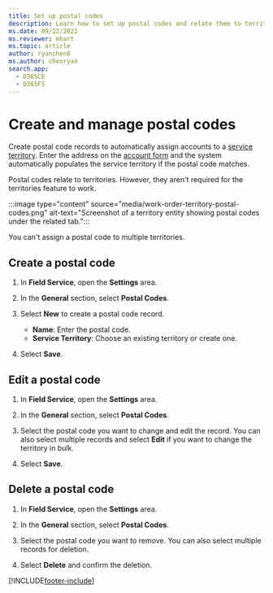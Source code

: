 ```yaml
---
title: Set up postal codes
description: Learn how to set up postal codes and relate them to territories in Dynamics 365 Field Service.
ms.date: 09/22/2022
ms.reviewer: mhart
ms.topic: article
author: ryanchen8
ms.author: chenryan
search.app: 
  - D365CE
  - D365FS
---
```

# Create and manage postal codes

Create postal code records to automatically assign accounts to a [service territory](set-up-territories.md). Enter the address on the [account form](work-order-customer-account.md) and the system automatically populates the service territory if the postal code matches.  
  
Postal codes relate to territories. However, they aren't required for the territories feature to work.

:::image type="content" source="media/work-order-territory-postal-codes.png" alt-text="Screenshot of a territory entity showing postal codes under the related tab.":::
  
You can't assign a postal code to multiple territories.  

## Create a postal code
  
1. In **Field Service**, open the **Settings** area.

1. In the **General** section, select **Postal Codes**.
  
1. Select **New** to create a postal code record.

   - **Name**: Enter the postal code.
   - **Service Territory**: Choose an existing territory or create one.
  
1. Select **Save**.

## Edit a postal code

1. In **Field Service**, open the **Settings** area.

1. In the **General** section, select **Postal Codes**.

1. Select the postal code you want to change and edit the record. You can also select multiple records and select **Edit** if you want to change the territory in bulk.

1. Select **Save**.

## Delete a postal code

1. In **Field Service**, open the **Settings** area.

1. In the **General** section, select **Postal Codes**.

1. Select the postal code you want to remove. You can also select multiple records for deletion.

1. Select **Delete** and confirm the deletion.
  
[!INCLUDE[footer-include](../includes/footer-banner.md)]
